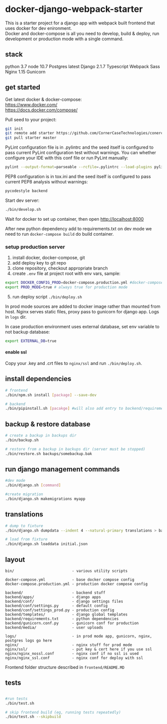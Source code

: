 # docker-django-webpack-starter

This is a starter project for a django app with webpack built frontend that uses docker for dev enironment.  
Docker and docker-compose is all you need to develop, build & deploy, run development or production mode with a single command.

## stack
python 3.7
node 10.7
Postgres latest
Django  2.1.7
Typescript
Webpack
Sass
Nginx 1.15
Gunicorn


## get started

Get latest docker & docker-compose:  
https://www.docker.com/  
https://docs.docker.com/compose/

Pull seed to your project:
```sh
git init
git remote add starter https://github.com/CornerCaseTechnologies/conercase-react-django-starter
git pull starter master
```

PyLint configuration file is in .pylintrc and the seed itself is configured to pass current PyLint configuration test without warnings. You can whether configure your IDE with this conf file or run PyLint manually:
```sh
pylint --output-format=parseable --rcfile=.pylintrc --load-plugins pylint_django backend > pylint.log
```

PEP8 configuration is in tox.ini and the seed itself is configured to pass current PEP8 analysis without warnings:
```sh
pycodestyle backend
```

Start dev server:
```sh
./bin/develop.sh
```
Wait for docker to set up container, then open [http://localhost:8000](http://localhost:8000)

After new python dependency add to requirements.txt on dev mode we need to run `docker-compose build` do build container.

### setup production server

1. install docker, docker-compose, git
2. add deploy key to git repo
3. clone repository, checkout appropriate branch
4. create `.env` file at project root with env vars, sample:
```sh
export DOCKER_CONFIG_PROD=docker-compose.production.yml #docker-compose file to use
export PROD_MODE=true # always true for production mode
```
5. run deploy script `./bin/deploy.sh`  

In prod mode sources are added to docker image rather than mounted from host. Nginx serves static files, proxy pass to gunicorn for django app. Logs in `logs` dir.

In case production environment uses external database, set env variable to not backup database:
```sh
export EXTERNAL_DB=true
```


#### enable ssl
Copy your .key and .crt files to `nginx/ssl` and run `./bin/deploy.sh`.

## install dependencies
```sh
# frontend
./bin/npm.sh install [package] --save-dev

# backend
./bin/pipinstall.sh [pacakge] #will also add entry to backend/requirements.txt
```

## backup & restore database

```sh
# create a backup in backups dir
./bin/backup.sh

# restore from a backup in backups dir (server must be stopped)
./bin/restore.sh backups/somebackup.bak
```

## run django management commands
```sh
#dev mode
./bin/django.sh [command]

#create migration
./bin/django.sh makemigrations myapp

```

## translations
```sh
# dump to fixture
./bin/django.sh dumpdata --indent 4 --natural-primary translations > backend/apps/translations/fixtures/initial.json

# load from fixture
./bin/django.sh loaddata initial.json
```

## layout

```
bin/                          - various utility scripts

docker-compose.yml            - base docker compose config
docker-compose.production.yml - production docker compose config

backend/                      - backend stuff
backend/apps/                 - django apps
backend/conf/                 - django settings files
backend/conf/settings.py      - default config
backend/conf/settings_prod.py - production config
backend/templates/            - django global templates
backend/requirements.txt      - python dependencies
backend/gunicorn.conf.py      - gunicorn conf for production
backend/media/                - user uploads

logs/                         - in prod mode app, gunicorn, nginx, postgres logs go here
nginx/                        - nginx stuff for prod mode
nginx/ssl/                    - put key & cert here if you use ssl
nginx/nginx_nossl.conf        - nginx conf if no ssl is used
nginx/nginx_ssl.conf          - nginx conf for deploy with ssl
```
Frontend folder structure described in `frontend/README.MD`

## tests

```sh

#run tests
./bin/test.sh

# skip frontend build (eg, running tests repeatedly)
./bin/test.sh --skipbuild
